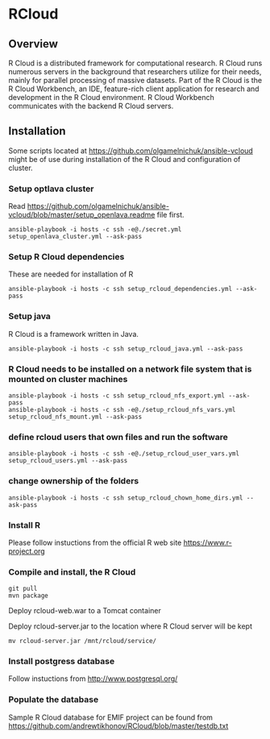 # RCloud

## Overview

R Cloud is a distributed framework for computational research. R Cloud runs numerous servers in the background that researchers utilize for their needs, mainly for parallel processing of massive datasets. Part of the R Cloud is the R Cloud Workbench, an IDE, feature-rich client application for research and development in the R Cloud environment. R Cloud Workbench communicates with the backend R Cloud servers.

## Installation

Some scripts located at https://github.com/olgamelnichuk/ansible-vcloud might be of use during installation of the R Cloud and configuration of cluster.

### Setup optlava cluster
Read https://github.com/olgamelnichuk/ansible-vcloud/blob/master/setup_openlava.readme file first.
```
ansible-playbook -i hosts -c ssh -e@./secret.yml setup_openlava_cluster.yml --ask-pass
```

### Setup R Cloud dependencies
These are needed for installation of R
```
ansible-playbook -i hosts -c ssh setup_rcloud_dependencies.yml --ask-pass
```

### Setup java
R Cloud is a framework written in Java.
```
ansible-playbook -i hosts -c ssh setup_rcloud_java.yml --ask-pass
```

### R Cloud needs to be installed on a network file system that is mounted on cluster machines
```
ansible-playbook -i hosts -c ssh setup_rcloud_nfs_export.yml --ask-pass
ansible-playbook -i hosts -c ssh -e@./setup_rcloud_nfs_vars.yml setup_rcloud_nfs_mount.yml --ask-pass
```

### define rcloud users that own files and run the software
```
ansible-playbook -i hosts -c ssh -e@./setup_rcloud_user_vars.yml setup_rcloud_users.yml --ask-pass
```

### change ownership of the folders
```
ansible-playbook -i hosts -c ssh setup_rcloud_chown_home_dirs.yml --ask-pass
```

### Install R
Please follow instuctions from the official R web site https://www.r-project.org

### Compile and install, the R Cloud
```
git pull
mvn package
```

Deploy rcloud-web.war to a Tomcat container

Deploy rcloud-server.jar to the location where R Cloud server will be kept
```
mv rcloud-server.jar /mnt/rcloud/service/
```

### Install postgress database
Follow instuctions from http://www.postgresql.org/

### Populate the database
Sample R Cloud database for EMIF project can be found from https://github.com/andrewtikhonov/RCloud/blob/master/testdb.txt

